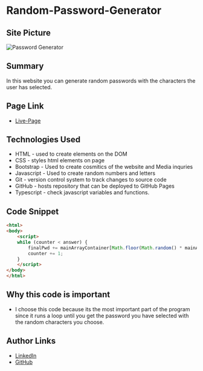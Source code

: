 # Random-Password-Generator

## Site Picture
![Password Generator](./assets/example.gif)

## Summary 
In this website you can generate random passwords with the characters the user has selected.

## Page Link
- [Live-Page](https://andresfjimenez.com/Random-Password-Generator/)



## Technologies Used
- HTML - used to create elements on the DOM
- CSS - styles html elements on page
- Bootstrap - Used to create cosmitics of the website and Media inquries
- Javascript - Used to create random numbers and letters
- Git - version control system to track changes to source code
- GitHub - hosts repository that can be deployed to GitHub Pages
- Typescript - check javascript variables and functions.



## Code Snippet
```html
<html>
<body>
    <script>
    while (counter < answer) {
        finalPwd += mainArrayContainer[Math.floor(Math.random() * mainArrayContainer.length)];
        counter += 1;
    }
    </script>
</body>
</html>
```
## Why this code is important
- I choose this code because its the most important part of the program since it runs a loop until you get the password you have selected with the random characters you choose. 
## Author Links
- [LinkedIn](linkedin.com/in/andres-felipe-jimenez-ferreira-b67a35192)
- [GitHub](https://github.com/AndresF97)